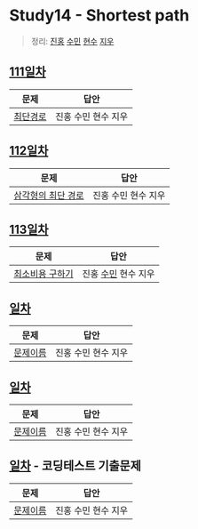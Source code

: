 # Study14 - Shortest path
> 정리: [진홍](self_study/kjh.md) [수민](self_study/ysm.md) [현수](self_study/hhs.md) [지우](self_study/sjw.md)

## [111일차](Day111)

| 문제                                           | 답안                |
|----------------------------------------------| ------------------- |
| [최단경로](https://www.acmicpc.net/problem/1753) | 진홍 수민 현수 지우 |

## [112일차](Day112)

| 문제                 | 답안                |
| -------------------- | ------------------- |
| [삼각형의 최단 경로](https://www.acmicpc.net/problem/2155) | 진홍 수민 현수 지우 |

## [113일차](Day113)

| 문제                 | 답안                |
| -------------------- | ------------------- |
| [최소비용 구하기](https://www.acmicpc.net/problem/1916) | 진홍 [수민](Day113/ysmC.cpp) 현수 지우 |

## [일차](Day)

| 문제                 | 답안                |
| -------------------- | ------------------- |
| [문제이름](문제링크) | 진홍 수민 현수 지우 |

## [일차](Day)

| 문제                 | 답안                |
| -------------------- | ------------------- |
| [문제이름](문제링크) | 진홍 수민 현수 지우 |

## [일차](Day) - 코딩테스트 기출문제

| 문제                 | 답안                |
| -------------------- | ------------------- |
| [문제이름](문제링크) | 진홍 수민 현수 지우 |
